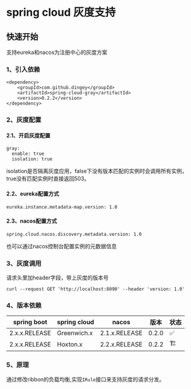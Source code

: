 # spring cloud 灰度支持

## 快速开始
支持eureka和nacos为注册中心的灰度方案

### 1、引入依赖
```
<dependency>
    <groupId>com.github.dingey</groupId>
    <artifactId>spring-cloud-gray</artifactId>
    <version>0.2.2</version>
</dependency>
```
### 2、灰度配置

#### 2.1、开启灰度配置
```
gray:
  enable: true
  isolation: true
```
isolation是否隔离灰度应用，false下没有版本匹配的实例时会调用所有实例，true没有匹配实例时直接返回503。
#### 2.2、eureka配置方式
```
eureka.instance.metadata-map.version: 1.0
```
#### 2.3、nacos配置方式
```
spring.cloud.nacos.discovery.metadata.version: 1.0
```
也可以通过nacos控制台配置实例的元数据信息

### 3、灰度调用
请求头里加header字段，带上灰度的版本号
```
curl --request GET 'http://localhost:8090' --header 'version: 1.0'
```
### 4、版本依赖

| spring boot   | spring cloud  |  nacos  | 版本 | 状态 |
| ---- | ---- | ---- |---- |---- |
| 2.x.x.RELEASE | Greenwich.x | 2.1.x.RELEASE | 0.2.0 | ✅ |
| 2.x.x.RELEASE | Hoxton.x | 2.2.x.RELEASE | 0.2.2 | 🏗 |

### 5、原理
通过修改ribbon的负载均衡,实现<code>IRule</code>接口来支持灰度的请求分发。
